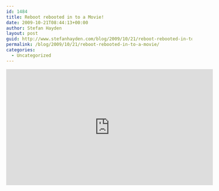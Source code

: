 ```yaml
---
id: 1484
title: Reboot rebooted in to a Movie!
date: 2009-10-21T08:44:13+00:00
author: Stefan Hayden
layout: post
guid: http://www.stefanhayden.com/blog/2009/10/21/reboot-rebooted-in-to-a-movie/
permalink: /blog/2009/10/21/reboot-rebooted-in-to-a-movie/
categories:
  - Uncategorized
---
```

<iframe width="560" height="315" src="http://www.youtube.com/embed/zscrv7OJ3TU&color1=0xb1b1b1&color2=0xcfcfcf&hl=en&feature=player_embedded&fs=1" title="YouTube video player" frameborder="0" allow="accelerometer; autoplay; clipboard-write; encrypted-media; gyroscope; picture-in-picture" allowfullscreen></iframe>